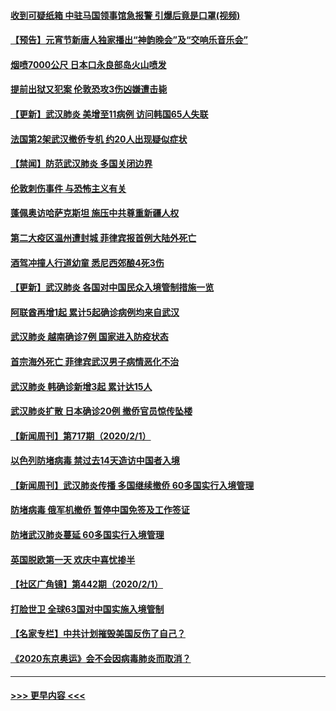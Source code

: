#### [收到可疑纸箱 中驻马国领事馆急报警 引爆后竟是口罩(视频)](../pages/prog202/a102767695.md?t=02031455) 
#### [【预告】元宵节新唐人独家播出“神韵晚会”及“交响乐音乐会”](../pages/prog202/a102767674.md?t=02031455) 
#### [烟喷7000公尺 日本口永良部岛火山喷发](../pages/prog202/a102767687.md?t=02031455) 
#### [提前出狱又犯案 伦敦恐攻3伤凶嫌遭击毙](../pages/prog202/a102767635.md?t=02031455) 
#### [【更新】武汉肺炎 美增至11病例 访问韩国65人失联](../pages/prog202/a102758911.md?t=02031455) 
#### [法国第2架武汉撤侨专机 约20人出现疑似症状](../pages/prog202/a102767617.md?t=02031455) 
#### [【禁闻】防范武汉肺炎  多国关闭边界](../pages/prog202/a102767542.md?t=02031455) 
#### [伦敦刺伤事件 与恐怖主义有关](../pages/prog202/a102767509.md?t=02031455) 
#### [蓬佩奥访哈萨克斯坦 施压中共尊重新疆人权](../pages/prog202/a102767395.md?t=02031455) 
#### [第二大疫区温州遭封城 菲律宾报首例大陆外死亡](../pages/prog202/a102767388.md?t=02031455) 
#### [酒驾冲撞人行道幼童 悉尼西郊酿4死3伤](../pages/prog202/a102767238.md?t=02031455) 
#### [【更新】武汉肺炎 各国对中国民众入境管制措施一览](../pages/prog202/a102767170.md?t=02031455) 
#### [阿联酋再增1起 累计5起确诊病例均来自武汉](../pages/prog202/a102767207.md?t=02031455) 
#### [武汉肺炎 越南确诊7例 国家进入防疫状态](../pages/prog202/a102767186.md?t=02031455) 
#### [首宗海外死亡 菲律宾武汉男子病情恶化不治](../pages/prog202/a102767150.md?t=02031455) 
#### [武汉肺炎 韩确诊新增3起 累计达15人](../pages/prog202/a102767132.md?t=02031455) 
#### [武汉肺炎扩散 日本确诊20例 撤侨官员惊传坠楼](../pages/prog202/a102767109.md?t=02031455) 
#### [【新闻周刊】第717期（2020/2/1）](../pages/prog202/a102767114.md?t=02031455) 
#### [以色列防堵病毒 禁过去14天造访中国者入境](../pages/prog202/a102767091.md?t=02031455) 
#### [【新闻周刊】武汉肺炎传播 多国继续撤侨 60多国实行入境管理](../pages/prog202/a102767044.md?t=02031455) 
#### [防堵病毒 俄军机撤侨 暂停中国免签及工作签证](../pages/prog202/a102767084.md?t=02031455) 
#### [防堵武汉肺炎蔓延 60多国实行入境管理](../pages/prog202/a102766756.md?t=02031455) 
#### [英国脱欧第一天 欢庆中喜忧掺半](../pages/prog202/a102766971.md?t=02031455) 
#### [【社区广角镜】第442期（2020/2/1）](../pages/prog202/a102766826.md?t=02031455) 
#### [打脸世卫 全球63国对中国实施入境管制](../pages/prog202/a102766497.md?t=02031455) 
#### [【名家专栏】中共计划摧毁美国反伤了自己？](../pages/prog202/a102766174.md?t=02031455) 
#### [《2020东京奥运》会不会因病毒肺炎而取消？](../pages/prog202/a102766393.md?t=02031455) 

----
#### [ >>> 更早内容 <<< ](../indexes/prog202-earlier.md)
